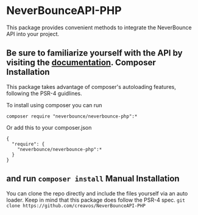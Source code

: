 NeverBounceAPI-PHP
==================

This package provides convenient methods to integrate the NeverBounce API into your project.

Be sure to familiarize yourself with the API by visiting the [documentation](http://docs.neverbounce.com).
Composer Installation
---
This package takes advantage of composer's autoloading features, following the PSR-4 guidlines.

To install using composer you can run
```
composer require "neverbounce/neverbounce-php":*
```

Or add this to your composer.json
```
{
  "require": {
    "neverbounce/neverbounce-php":*
  }
}
```
and run `composer install`
Manual Installation
---
You can clone the repo directly and include the files yourself via an auto loader. Keep in mind that this package does follow the PSR-4 spec.
```git clone https://github.com/creavos/NeverBounceAPI-PHP```
